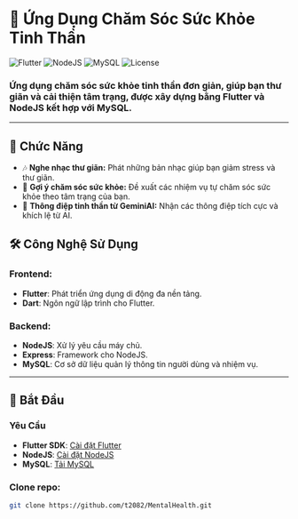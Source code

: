 # 🌿 Ứng Dụng Chăm Sóc Sức Khỏe Tinh Thần

![Flutter](https://img.shields.io/badge/Flutter-2.5-blue.svg) ![NodeJS](https://img.shields.io/badge/Node.js-14-green.svg) ![MySQL](https://img.shields.io/badge/MySQL-8.0-blue.svg) ![License](https://img.shields.io/github/license/<user>/<repo>.svg)

### Ứng dụng chăm sóc sức khỏe tinh thần đơn giản, giúp bạn thư giãn và cải thiện tâm trạng, được xây dựng bằng **Flutter** và **NodeJS** kết hợp với **MySQL**.

---

## 🌟 Chức Năng

- 🎶 **Nghe nhạc thư giãn:** Phát những bản nhạc giúp bạn giảm stress và thư giãn.
- 🧘 **Gợi ý chăm sóc sức khỏe:** Đề xuất các nhiệm vụ tự chăm sóc sức khỏe theo tâm trạng của bạn.
- 💬 **Thông điệp tinh thần từ GeminiAI:** Nhận các thông điệp tích cực và khích lệ từ AI.

## 🛠️ Công Nghệ Sử Dụng

### Frontend:
- **Flutter**: Phát triển ứng dụng di động đa nền tảng.
- **Dart**: Ngôn ngữ lập trình cho Flutter.

### Backend:
- **NodeJS**: Xử lý yêu cầu máy chủ.
- **Express**: Framework cho NodeJS.
- **MySQL**: Cơ sở dữ liệu quản lý thông tin người dùng và nhiệm vụ.

---

## 🚀 Bắt Đầu

### Yêu Cầu
- **Flutter SDK**: [Cài đặt Flutter](https://flutter.dev/docs/get-started/install)
- **NodeJS**: [Cài đặt NodeJS](https://nodejs.org/)
- **MySQL**: [Tải MySQL](https://www.mysql.com/downloads/)

### Clone repo:
```bash
git clone https://github.com/t2082/MentalHealth.git
